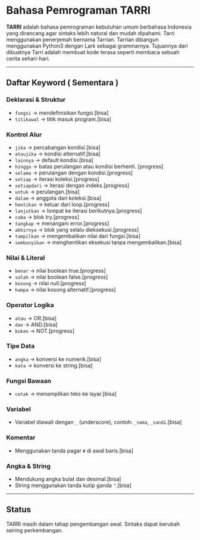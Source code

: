 # Bahasa Pemrograman TARRI

**TARRI** adalah bahasa pemrograman kebutuhan umum berbahasa Indonesia yang dirancang agar sintaks lebih natural dan mudah dipahami. Tarri menggunakan penerjemah bernama Tarrian. Tarrian dibangun menggunakan Python3 dengan Lark sebagai grammarnya.
Tujuannya dari dibuatnya Tarri adalah membuat kode terasa seperti membaca sebuah cerita sehari-hari.

---

## Daftar Keyword ( Sementara )

### Deklarasi & Struktur
- `fungsi` → mendefinisikan fungsi.[bisa]
- `titikawal` → titik masuk program.[bisa]

### Kontrol Alur
- `jika` → percabangan kondisi.[bisa]
- `ataujika` → kondisi alternatif.[bisa]
- `lainnya` → default kondisi.[bisa]
- `hingga` → batas perulangan atau kondisi berhenti. [progress]
- `selama` → perulangan dengan kondisi.[progress]
- `setiap` → iterasi koleksi.[progress]
- `setiapdari` → iterasi dengan indeks.[progress]
- `untuk` → perulangan.[bisa]
- `dalam` → anggota dari koleksi.[bisa]
- `hentikan` → keluar dari loop.[progress]
- `lanjutkan` → lompat ke iterasi berikutnya.[progress]
- `coba` → blok try.[progress]
- `tangkap` → menangani error.[progress]
- `akhirnya` → blok yang selalu dieksekusi.[progress]
- `tampilkan` → mengembalikan nilai dari fungsi.[bisa]
- `sembunyikan` → menghentikan eksekusi tanpa mengembalikan.[bisa]

### Nilai & Literal
- `benar` → nilai boolean true.[progress]
- `salah` → nilai boolean false.[progress]
- `kosong` → nilai null.[progress]
- `hampa` → nilai kosong alternatif.[progress]

### Operator Logika
- `atau` → OR.[bisa]
- `dan` → AND.[bisa]
- `bukan` → NOT.[progress]

### Tipe Data
- `angka` → konversi ke numerik.[bisa]
- `kata` → konversi ke string.[bisa]

### Fungsi Bawaan
- `cetak` → menampilkan teks ke layar.[bisa]

### Variabel
- Variabel diawali dengan `_` (underscore), contoh: `_nama`, `_sandi`.[bisa]

### Komentar
- Menggunakan tanda pagar `#` di awal baris.[bisa]

### Angka & String
- Mendukung angka bulat dan desimal.[bisa]
- String menggunakan tanda kutip ganda `"`.[bisa]

---

## Status
TARRI masih dalam tahap pengembangan awal. Sintaks dapat berubah seiring perkembangan.
